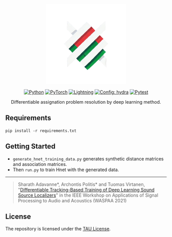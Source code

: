 <div align="center">

<p align="center">
  <a href="https://MaloOLIVIER.github.io"><img src="./logo-hnet.png" style="object-fit:contain; width:250px; height:250px;"></a>
</p>

<div align='center'>
<a href="https://www.python.org/"><img alt="Python" src="https://img.shields.io/badge/Python-3.12-3776AB?style=for-the-badge&logo=python&logoColor=white"></a>
<a href="https://pytorch.org"><img alt="PyTorch" src="https://img.shields.io/badge/-Pytorch 2.4-ee4c2c?style=for-the-badge&logo=pytorch&logoColor=white"></a>
<a href="https://pytorchlightning.ai/"><img alt="Lightning" src="https://img.shields.io/badge/-Lightning 2.4-792ee5?style=for-the-badge&logo=lightning&logoColor=white"></a>
<a href="https://hydra.cc/"><img alt="Config: hydra" src="https://img.shields.io/badge/-🐙 hydra 1.3-89b8cd?style=for-the-badge&logo=hydra&logoColor=white"></a>
<!--<a href="https://docs.ray.io/en/latest/tune/"><img alt="Ray" src="https://img.shields.io/badge/Ray 2.40-blue?style=for-the-badge&logo=ray&logoColor=cyan"></a>-->
<a href="https://github.com/aimhubio/aim"><img alt="Pytest" src="https://img.shields.io/badge/Pytest 8.3-gray?style=for-the-badge&logo=pytest&logoColor=green"></a>
</div>

Differentiable assignation problem resolution by deep learning method.

</div>

## Requirements
```pip install -r requirements.txt``` 

## Getting Started
 
* `generate_hnet_training_data.py` generates synthetic distance matrices and association matrices. 
* Then `run.py` to train Hnet with the generated data.

---

> Sharath Adavanne*, Archontis Politis* and Tuomas Virtanen, "[Differentiable Tracking-Based Training of Deep Learning Sound Source Localizers](https://arxiv.org/pdf/2111.00030.pdf)" in the IEEE Workshop on Applications of Signal Processing to Audio and Acoustics (WASPAA 2021)

## License
The repository is licensed under the [TAU License](LICENSE.md).
